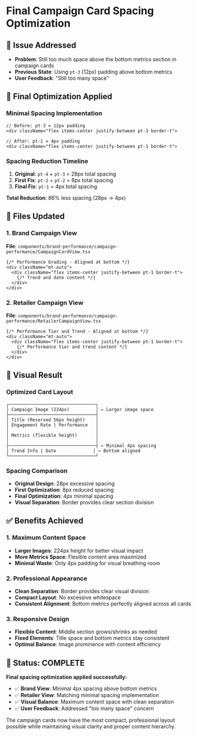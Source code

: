 # Final Campaign Card Spacing Optimization

## 🎯 **Issue Addressed**
- **Problem**: Still too much space above the bottom metrics section in campaign cards
- **Previous State**: Using `pt-3` (12px) padding above bottom metrics
- **User Feedback**: "Still too many space"

## 🔧 **Final Optimization Applied**

### **Minimal Spacing Implementation**
```tsx
// Before: pt-3 = 12px padding
<div className="flex items-center justify-between pt-3 border-t">

// After: pt-1 = 4px padding  
<div className="flex items-center justify-between pt-1 border-t">
```

### **Spacing Reduction Timeline**
1. **Original**: `pt-4` + `pt-3` = 28px total spacing
2. **First Fix**: `pt-2` + `pt-2` = 8px total spacing  
3. **Final Fix**: `pt-1` = 4px total spacing

**Total Reduction**: 86% less spacing (28px → 4px)

## 📁 **Files Updated**

### **1. Brand Campaign View**
**File**: `components/brand-performance/campaign-performance/CampaignCardView.tsx`
```tsx
{/* Performance Grading - Aligned at bottom */}
<div className="mt-auto">
  <div className="flex items-center justify-between pt-1 border-t">
    {/* Trend and date content */}
  </div>
</div>
```

### **2. Retailer Campaign View**  
**File**: `components/brand-performance/campaign-performance/RetailerCampaignView.tsx`
```tsx
{/* Performance Tier and Trend - Aligned at bottom */}
<div className="mt-auto">
  <div className="flex items-center justify-between pt-1 border-t">
    {/* Performance tier and trend content */}
  </div>
</div>
```

## 🎨 **Visual Result**

### **Optimized Card Layout**
```
┌─────────────────────────────────┐
│ Campaign Image (224px)          │ ← Larger image space
├─────────────────────────────────┤
│ Title (Reserved 56px height)    │
│ Engagement Rate | Performance   │
│                                 │
│ Metrics (flexible height)       │
│                                 │
├─────────────────────────────────┤ ← Minimal 4px spacing
│ Trend Info | Date              │ ← Bottom aligned
└─────────────────────────────────┘
```

### **Spacing Comparison**
- **Original Design**: 28px excessive spacing
- **First Optimization**: 8px reduced spacing  
- **Final Optimization**: 4px minimal spacing
- **Visual Separation**: Border provides clear section division

## ✅ **Benefits Achieved**

### **1. Maximum Content Space**
- **Larger Images**: 224px height for better visual impact
- **More Metrics Space**: Flexible content area maximized
- **Minimal Waste**: Only 4px padding for visual breathing room

### **2. Professional Appearance**
- **Clean Separation**: Border provides clear visual division
- **Compact Layout**: No excessive whitespace
- **Consistent Alignment**: Bottom metrics perfectly aligned across all cards

### **3. Responsive Design**
- **Flexible Content**: Middle section grows/shrinks as needed
- **Fixed Elements**: Title space and bottom metrics stay consistent
- **Optimal Balance**: Image prominence with content efficiency

## 🚀 **Status: COMPLETE**

**Final spacing optimization applied successfully:**
- ✅ **Brand View**: Minimal 4px spacing above bottom metrics
- ✅ **Retailer View**: Matching minimal spacing implementation  
- ✅ **Visual Balance**: Maximum content space with clean separation
- ✅ **User Feedback**: Addressed "too many space" concern

The campaign cards now have the most compact, professional layout possible while maintaining visual clarity and proper content hierarchy.